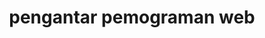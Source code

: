 ---
date:  ""
draft: false
title: "pengantar pemograman web"
short: "pemograman web"
thumb:
    image: "cover.jpg"
    anima: ""
    video: ""
layout: ""
weight: 2
lister: 1
format:
    media: "article"
    model: ""
    datum:
        data: ""
require:
    - prop: ""
      name: ""
      icon: ""
      desc: ""
metadata:
    index: false
    thumb: "cover.jpg"
    group: []
    author: ["null"]
description: "Dalam modul ini kita akan mengenal konsep terkait pemograman berbasis web."
---